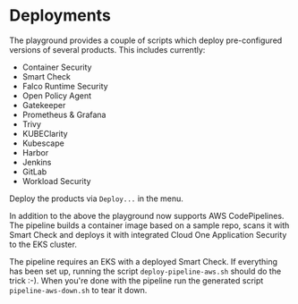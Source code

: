 # Deployments

The playground provides a couple of scripts which deploy pre-configured versions of several products. This includes currently:

- Container Security
- Smart Check
- Falco Runtime Security
- Open Policy Agent
- Gatekeeper
- Prometheus & Grafana
- Trivy
- KUBEClarity
- Kubescape
- Harbor
- Jenkins
- GitLab
- Workload Security

Deploy the products via `Deploy...` in the menu.

In addition to the above the playground now supports AWS CodePipelines. The pipeline builds a container image based on a sample repo, scans it with Smart Check and deploys it with integrated Cloud One Application Security to the EKS cluster.

The pipeline requires an EKS with a deployed Smart Check. If everything has been set up, running the script `deploy-pipeline-aws.sh` should do the trick :-). When you're done with the pipeline run the generated script `pipeline-aws-down.sh` to tear it down.

